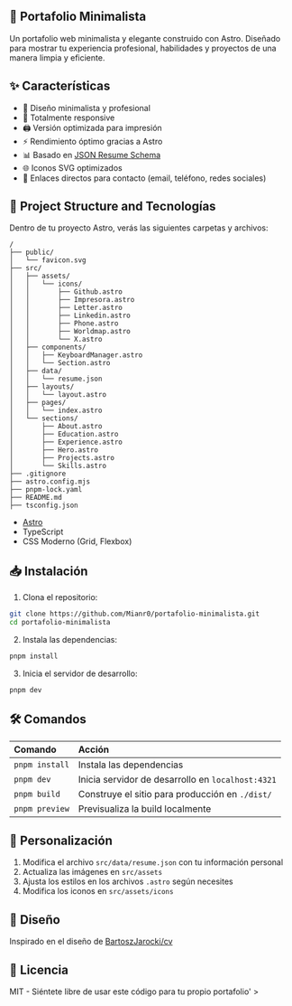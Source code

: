## 📝 Portafolio Minimalista

Un portafolio web minimalista y elegante construido con Astro. Diseñado para mostrar tu experiencia profesional, habilidades y proyectos de una manera limpia y eficiente.

## ✨ Características

- 🎨 Diseño minimalista y profesional
- 📱 Totalmente responsive
- 🖨️ Versión optimizada para impresión
- ⚡ Rendimiento óptimo gracias a Astro
- 📊 Basado en [JSON Resume Schema](https://jsonresume.org/schema/)
- 🌐 Iconos SVG optimizados
- 🔗 Enlaces directos para contacto (email, teléfono, redes sociales)

## 🚀 Project Structure and Tecnologías

Dentro de tu proyecto Astro, verás las siguientes carpetas y archivos:

```text
/
├── public/
│   └── favicon.svg
├── src/
│   ├── assets/
│   │   └── icons/
│   │       ├── Github.astro
│   │       ├── Impresora.astro
│   │       ├── Letter.astro
│   │       ├── Linkedin.astro
│   │       ├── Phone.astro
│   │       ├── Worldmap.astro
│   │       └── X.astro
│   ├── components/
│   │   ├── KeyboardManager.astro
│   │   └── Section.astro
│   ├── data/
│   │   └── resume.json
│   ├── layouts/
│   │   └── layout.astro
│   ├── pages/
│   │   └── index.astro
│   └── sections/
│       ├── About.astro
│       ├── Education.astro
│       ├── Experience.astro
│       ├── Hero.astro
│       ├── Projects.astro
│       └── Skills.astro
├── .gitignore
├── astro.config.mjs
├── pnpm-lock.yaml
├── README.md
├── tsconfig.json
```

- [Astro](https://astro.build)
- TypeScript
- CSS Moderno (Grid, Flexbox)

## 📥 Instalación

1. Clona el repositorio:

```bash
git clone https://github.com/Mianr0/portafolio-minimalista.git
cd portafolio-minimalista
```

2. Instala las dependencias:

```bash
pnpm install
```

3. Inicia el servidor de desarrollo:

```bash
pnpm dev
```

## 🛠️ Comandos

| Comando        | Acción                                            |
| :------------- | :------------------------------------------------ |
| `pnpm install` | Instala las dependencias                          |
| `pnpm dev`     | Inicia servidor de desarrollo en `localhost:4321` |
| `pnpm build`   | Construye el sitio para producción en `./dist/`   |
| `pnpm preview` | Previsualiza la build localmente                  |

## 📝 Personalización

1. Modifica el archivo `src/data/resume.json` con tu información personal
2. Actualiza las imágenes en `src/assets`
3. Ajusta los estilos en los archivos `.astro` según necesites
4. Modifica los iconos en `src/assets/icons`

## 🎨 Diseño

Inspirado en el diseño de [BartoszJarocki/cv](https://github.com/BartoszJarocki/cv)

## 📄 Licencia

MIT - Siéntete libre de usar este código para tu propio portafolio' >
